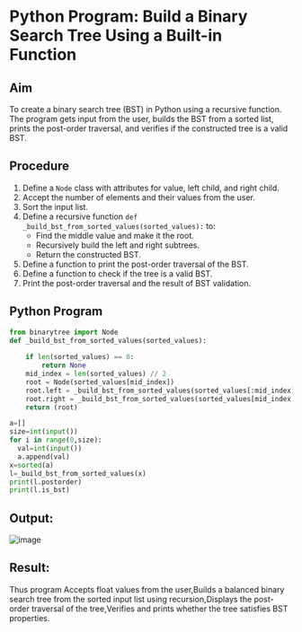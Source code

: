 # Python Program: Build a Binary Search Tree Using a Built-in Function

## Aim
To create a binary search tree (BST) in Python using a recursive function. The program gets input from the user, builds the BST from a sorted list, prints the post-order traversal, and verifies if the constructed tree is a valid BST.

## Procedure
1. Define a `Node` class with attributes for value, left child, and right child.
2. Accept the number of elements and their values from the user.
3. Sort the input list.
4. Define a recursive function `def _build_bst_from_sorted_values(sorted_values):` to:
   - Find the middle value and make it the root.
   - Recursively build the left and right subtrees.
   - Return the constructed BST.
5. Define a function to print the post-order traversal of the BST.
6. Define a function to check if the tree is a valid BST.
7. Print the post-order traversal and the result of BST validation.

## Python Program
```python
from binarytree import Node
def _build_bst_from_sorted_values(sorted_values):
    
    if len(sorted_values) == 0:
        return None
    mid_index = len(sorted_values) // 2
    root = Node(sorted_values[mid_index])
    root.left = _build_bst_from_sorted_values(sorted_values[:mid_index])
    root.right = _build_bst_from_sorted_values(sorted_values[mid_index + 1 :])  
    return (root)

a=[]
size=int(input())
for i in range(0,size):
  val=int(input())
  a.append(val)
x=sorted(a)
l=_build_bst_from_sorted_values(x)
print(l.postorder)
print(l.is_bst)
```
## Output:
![image](https://github.com/user-attachments/assets/459e6d01-d310-47a8-9f86-f7909db939c7)

## Result:
Thus program Accepts float values from the user,Builds a balanced binary search tree from the sorted input list using recursion,Displays the post-order traversal of the tree,Verifies and prints whether the tree satisfies BST properties.
